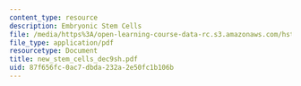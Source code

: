 ```yaml
---
content_type: resource
description: Embryonic Stem Cells
file: /media/https%3A/open-learning-course-data-rc.s3.amazonaws.com/hst-730-molecular-biology-for-the-auditory-system-fall-2002/87f656fc0ac7dbda232a2e50fc1b106b_new_stem_cells_dec9sh.pdf
file_type: application/pdf
resourcetype: Document
title: new_stem_cells_dec9sh.pdf
uid: 87f656fc-0ac7-dbda-232a-2e50fc1b106b
---
```

